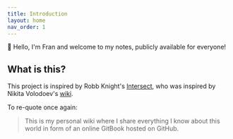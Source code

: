 ```yaml
---
title: Introduction
layout: home
nav_order: 1
---
```


👋 Hello, I'm Fran and welcome to my notes, publicly available for everyone!

## What is this?

This project is inspired by Robb Knight's [Intersect](https://intersect.rknight.me/), who was inspired by Nikita Volodoev's [wiki](https://wiki.nikitavoloboev.xyz/).

To re-quote once again:

> This is my personal wiki where I share everything I know about this world in form of an online GitBook hosted on GitHub.
